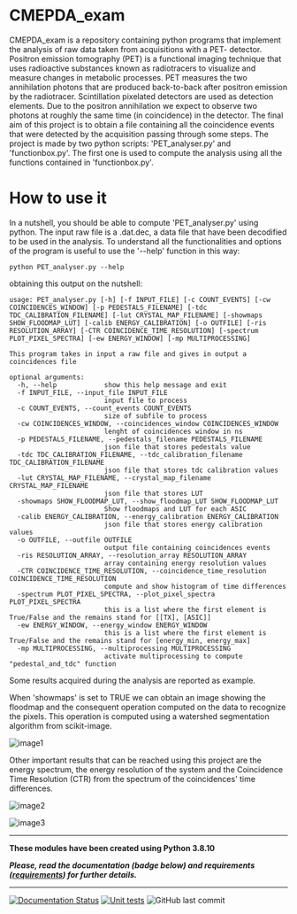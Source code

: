 # CMEPDA_exam

CMEPDA_exam is a repository containing python programs that implement the analysis of raw data taken from acquisitions with a PET- detector. Positron emission tomography (PET) is a functional imaging technique that uses radioactive substances known as radiotracers to visualize and measure changes in metabolic processes. PET measures the two annihilation photons that are produced back-to-back after positron emission by the radiotracer. Scintillation pixelated detectors are used as detection elements. Due to the positron annihilation we expect to observe two photons at roughly the same time (in coincidence) in the detector. The final aim of this project is to obtain a file containing all the coincidence events that were detected by the acquisition passing through some steps. The project is made by two python scripts: 'PET_analyser.py' and 'functionbox.py'. The first one is used to compute the analysis using all the functions contained in 'functionbox.py'.

# How to use it
In a nutshell, you should be able to compute 'PET_analyser.py' using python. The input raw file is a .dat.dec, a data file that have been decodified to be used in the analysis. To understand all the functionalities and options of the program is useful to use the '--help' function in this way:

```
python PET_analyser.py --help
```

obtaining this output on the nutshell:

```
usage: PET_analyser.py [-h] [-f INPUT_FILE] [-c COUNT_EVENTS] [-cw COINCIDENCES_WINDOW] [-p PEDESTALS_FILENAME] [-tdc TDC_CALIBRATION_FILENAME] [-lut CRYSTAL_MAP_FILENAME] [-showmaps SHOW_FLOODMAP_LUT] [-calib ENERGY_CALIBRATION] [-o OUTFILE] [-ris RESOLUTION_ARRAY] [-CTR COINCIDENCE_TIME_RESOLUTION] [-spectrum PLOT_PIXEL_SPECTRA] [-ew ENERGY_WINDOW] [-mp MULTIPROCESSING]

This program takes in input a raw file and gives in output a coincidences file

optional arguments:
  -h, --help            show this help message and exit
  -f INPUT_FILE, --input_file INPUT_FILE
                        input file to process
  -c COUNT_EVENTS, --count_events COUNT_EVENTS
                        size of subfile to process
  -cw COINCIDENCES_WINDOW, --coincidences_window COINCIDENCES_WINDOW
                        lenght of coincidences window in ns
  -p PEDESTALS_FILENAME, --pedestals_filename PEDESTALS_FILENAME
                        json file that stores pedestals value
  -tdc TDC_CALIBRATION_FILENAME, --tdc_calibration_filename TDC_CALIBRATION_FILENAME
                        json file that stores tdc calibration values
  -lut CRYSTAL_MAP_FILENAME, --crystal_map_filename CRYSTAL_MAP_FILENAME
                        json file that stores LUT
  -showmaps SHOW_FLOODMAP_LUT, --show_floodmap_LUT SHOW_FLOODMAP_LUT
                        Show floodmaps and LUT for each ASIC
  -calib ENERGY_CALIBRATION, --energy_calibration ENERGY_CALIBRATION
                        json file that stores energy calibration values
  -o OUTFILE, --outfile OUTFILE
                        output file containing coincidences events
  -ris RESOLUTION_ARRAY, --resolution_array RESOLUTION_ARRAY
                        array containing energy resolution values
  -CTR COINCIDENCE_TIME_RESOLUTION, --coincidence_time_resolution COINCIDENCE_TIME_RESOLUTION
                        compute and show histogram of time differences
  -spectrum PLOT_PIXEL_SPECTRA, --plot_pixel_spectra PLOT_PIXEL_SPECTRA
                        this is a list where the first element is True/False and the remains stand for [[TX], [ASIC]]
  -ew ENERGY_WINDOW, --energy_window ENERGY_WINDOW
                        this is a list where the first element is True/False and the remains stand for [energy_min, energy_max]
  -mp MULTIPROCESSING, --multiprocessing MULTIPROCESSING
                        activate multiprocessing to compute "pedestal_and_tdc" function
```

Some results acquired during the analysis are reported as example.

When 'showmaps' is set to TRUE we can obtain an image showing the floodmap and the consequent operation computed on the data to recognize the pixels. This operation is computed using a watershed segmentation algorithm from scikit-image.

![image1]("https://github.com/RebeccaAnzalone/CMEPDA_exam/tree/main/IMAGES_readme/tx13asic11.png")

Other important results that can be reached using this project are the energy spectrum, the energy resolution of the system and the Coincidence Time Resolution (CTR) from the spectrum of the coincidences' time differences.

![image2]("https://github.com/RebeccaAnzalone/CMEPDA_exam/tree/main/IMAGES_readme/energy.png") 

![image3]("https://github.com/RebeccaAnzalone/CMEPDA_exam/tree/main/IMAGES_readme/CTR.png")

---

**These modules have been created using Python 3.8.10**

***Please, read the documentation (badge below) and requirements ([requirements](https://github.com/RebeccaAnzalone/CMEPDA_exam/blob/main/requirements.txt)) for further details.***

---

[![Documentation Status](https://readthedocs.org/projects/pet-data-analysis/badge/?version=latest)](https://pet-data-analysis.readthedocs.io/en/latest/?badge=latest)
[![Unit tests](https://github.com/RebeccaAnzalone/CMEPDA_exam/actions/workflows/test.yml/badge.svg)](https://github.com/RebeccaAnzalone/CMEPDA_exam/actions/workflows/test.yml)
![GitHub last commit](https://img.shields.io/github/last-commit/RebeccaAnzalone/CMEPDA_exam)
